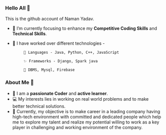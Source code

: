 ### Hello All 👋

This is the github account of Naman Yadav.
<!--**Naman2104/Naman2104** is a ✨ _special_ ✨ repository because its `README.md` (this file) appears on your GitHub profile. -->

- 🔭 I’m currently focusing to enhance my **Competitive Coding Skills** and **Technical Skills**.
- 🌱 I have worked over different technologies - 

           👯 Languages - Java, Python, C++, JavaScript
           
           ✨ Frameworks - Django, Spark java
           
           🎡 DBMS, Mysql, Firebase
<!-- - 📫 How to reach me: <a href="https://www.linkedin.com/in/naman-2104/">LinkedIn</a> or Email - namanyadav2104@gmail.com -->

### About Me 🧑
- 📝 I am a **passionate Coder** and **active learner**. 
- 💻 My interests lies in working on real world problems and to make better technical solutions.
- 🧐 Currently, my objective is to make career in a leading company having high-tech environment with committed and dedicated people which help me to explore my talent and realize my potential willing to work as a key player in challenging and working environment of the company.
